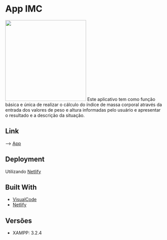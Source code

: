 # App IMC
<img src="https://pt.calcuworld.com/wp-content/uploads/sites/6/2019/07/imc-.png" height="256" width="256">
Este aplicativo tem como função básica e única de realizar o cálculo do índice de massa corporal através da
entrada dos valores de peso e altura informadas pelo usuário e apresentar o resultado e a descrição da situação.

## Link
--> [App](https://csb-x9f31.netlify.com/)

## Deployment
Utilizando [Netlify](https://www.netlify.com)

## Built With
* [VisualCode](https://code.visualstudio.com/)
* [Netlify](https://www.netlify.com)

## Versões
* XAMPP: 3.2.4
